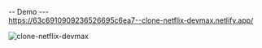 -- Demo --- <br/>
https://63c6910909236526695c6ea7--clone-netflix-devmax.netlify.app/ <br/>


![clone-netflix-devmax](https://user-images.githubusercontent.com/116298646/212898379-c8eded2b-db24-4611-9c48-873632816615.png)
